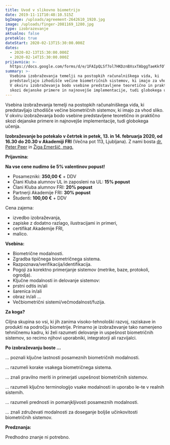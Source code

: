 ```yaml
---
title: Uvod v slikovno biometrijo
date: 2019-11-11T10:48:10.515Z
bgImage: /uploads/agreement-2642610_1920.jpg
image: /uploads/finger-2081169_1280.jpg
type: izobrazevanje
aktualno: false
preteklo: true
dateStart: 2020-02-13T15:30:00.000Z
dates:
  - 2020-02-13T15:30:00.000Z
  - 2020-02-14T15:30:00.000Z
prijavnica: >-
  https://docs.google.com/forms/d/e/1FAIpQLSf7ol7HKDznBXsxTAbggTaeKkfOTH1KEg1il5iIsYr5Q3QEZQ/viewform?usp=sf_link
summary: >-
  Vsebina izobraževanja temelji na postopkih računalniškega vida, ki
  predstavljajo izhodišče večine biometričnih sistemov, ki imajo za vhod sliko.
  V okviru izobraževanja bodo vsebine predstavljene teoretično in praktično
  skozi dejanske primere in najnovejše implementacije, tudi globokega učenja.
---
```

Vsebina izobraževanja temelji na postopkih računalniškega vida, ki predstavljajo izhodišče večine biometričnih sistemov, ki imajo za vhod sliko. V okviru izobraževanja bodo vsebine predstavljene teoretično in praktično skozi dejanske primere in najnovejše implementacije, tudi globokega učenja. 

**Izobraževanje bo potekalo v četrtek in petek, 13. in 14. februarja 2020, od 16.30 do 20.30 v Akademiji FRI** (Večna pot 113, Ljubljana). Z nami bosta [dr. Peter Peer](https://akademijafri.si/izvajalci/peter-peer/) in [Žiga Emeršič, mag.](https://akademijafri.si/izvajalci/ziga-emersic/)

**Prijavnina:**

**Na vse cene nudimo še 5% valentinov popust!**

* Posamezniki: **350,00 €** + DDV
* Člani Kluba alumnov UL in zaposleni na UL: **15% popust**
* Člani Kluba alumnov FRI: **20% popust**
* Partnerji Akademije FRI: **30% popust**
* Študenti: **100,00 €** + DDV

Cena zajema:

* izvedbo izobraževanja,
* zapiske z dodatno razlago, ilustracijami in primeri,
* certifikat Akademije FRI,
* malico.

**Vsebina:**

* Biometrične modalnosti.
* Zgradba tipičnega biometričnega sistema.
* Razpoznava/verifikacija/identifikacija.
* Pogoji za korektno primerjanje sistemov (metrike, baze, protokoli, ogrodja).
* Ključne modalnosti in delovanje sistemov:
* prstni odtis in/ali
* šarenica in/ali
* obraz in/ali …
* Večbiometrični sistemi/večmodalnost/fuzija.

**Za koga?**

Ciljna skupina so vsi, ki jih zanima visoko-tehnološki razvoj, raziskave in produkti na področju biometrije. Primarno je izobraževanje tako namenjeno tehničnemu kadru, ki želi razumeti delovanje in uspešnost biometričnih sistemov, so recimo njihovi uporabniki, integratorji ali razvijalci.

**Po izobraževanju boste …**

… poznali ključne lastnosti posameznih biometričnih modalnosti.

… razumeli korake vsakega biometričnega sistema.

… znali pravilno meriti in primerjati uspešnost biometričnih sistemov.

… razumeli ključno terminologijo vsake modalnosti in uporabo le-te v realnih sistemih.

… razumeli prednosti in pomanjkljivosti posameznih modalnosti.

… znali združevati modalnosti za doseganje boljše učinkovitosti biometričnih sistemov.

**Predznanja:**

Predhodno znanje ni potrebno.
